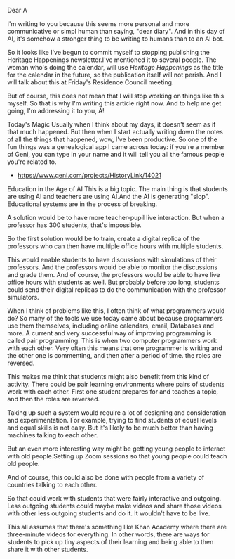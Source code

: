 Dear A

I'm writing to you because this seems more personal and more communicative or simpl human than saying, "dear diary". And in this day of AI, it's somehow a stronger thing to be writing to humans than to an AI bot.

So it looks like I've begun to commit myself to stopping publishing the Heritage Happenings newsletter.I've mentioned it to several people. The woman who's doing the calendar, will use _Heritage Happenings_ as the title for the calendar in the future, so the publication itself will not perish. And I will talk about this at Friday's Residence Council meeting.

But of course, this does not mean that I will stop working on things like this myself. So that is why I'm writing this article right now. And to help me get going, I'm addressing it to you, A!

Today's Magic
Usually when I think about my days, it doesn't seem as if that much happened. But then when I start actually writing down the notes of all the things that happened, wow, I've been productive. So one of the fun things was a genealogical app I came across today: if you're a member of Geni, you can type in your name and it will tell you all the famous people you're related to.

* https://www.geni.com/projects/HistoryLink/14021

Education in the Age of AI
This is a big topic. The main thing is that students are using AI and teachers are using AI.And the AI is generating "slop". Educational systems are in the process of breaking.

A solution would be to have more teacher-pupil live interaction. But when a professor has 300 students, that's impossible.

So the first solution would be to train, create a digital replica of the professors who can then have multiple office hours with multiple students.

This would enable students to have discussions with simulations of their professors. And the professors would be able to monitor the discussions and grade them.
And of course, the professors would be able to have live office hours with students as well. But probably before too long, students could send their digital replicas to do the communication with the professor simulators.

When I think of problems like this, I often think of what programmers would do? So many of the tools we use today came about because programmers use them themselves, including online calendars, email, Databases and more. A current and very successful way of improving programming is called pair programming. This is when two computer programmers work with each other. Very often this means that one programmer is writing and the other one is commenting, and then after a period of time. the roles are reversed.

This makes me think that students might also benefit from this kind of activity. There could be pair learning environments where pairs of students work with each other. First one student prepares for and teaches a topic, and then the roles are reversed.

Taking up such a system would require a lot of designing and consideration and experimentation. For example, trying to find students of equal levels and equal skills is not easy. But it's likely to be much better than having machines talking to each other.

But an even more interesting way might be getting young people to interact with old people.Setting up Zoom sessions so that young people could teach old people.

And of course, this could also be done with people from a variety of countries talking to each other.

So that could work with students that were fairly interactive and outgoing. Less outgoing students could maybe make videos and share those videos with other less outgoing students and do it. It wouldn't have to be live.

This all assumes that there's something like Khan Academy where there are three-minute videos for everything. In other words, there are ways for students to pick up tiny aspects of their learning and being able to then share it with other students.



